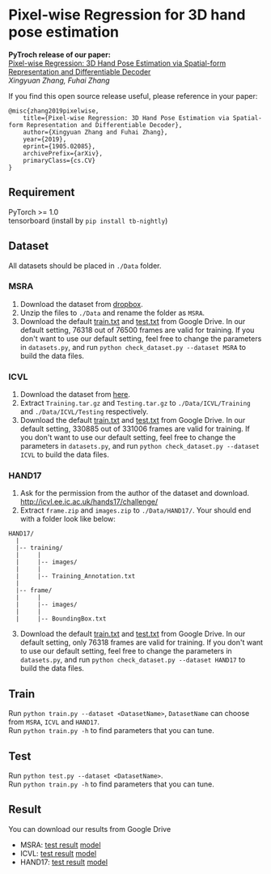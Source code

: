 # Pixel-wise Regression for 3D hand pose estimation 
**PyTroch release of our paper:**   
[Pixel-wise Regression: 3D Hand Pose Estimation via Spatial-form Representation and Differentiable Decoder](https://arxiv.org/abs/1905.02085)  
*Xingyuan Zhang, Fuhai Zhang*

If you find this open source release useful, please reference in your paper:
```
@misc{zhang2019pixelwise,
    title={Pixel-wise Regression: 3D Hand Pose Estimation via Spatial-form Representation and Differentiable Decoder},
    author={Xingyuan Zhang and Fuhai Zhang},
    year={2019},
    eprint={1905.02085},
    archivePrefix={arXiv},
    primaryClass={cs.CV}
}
```

## Requirement  
PyTorch >= 1.0  
tensorboard (install by `pip install tb-nightly`)

## Dataset  
All datasets should be placed in `./Data` folder.  
### MSRA  
1. Download the dataset from [dropbox](https://www.dropbox.com/s/bmx2w0zbnyghtp7/cvpr15_MSRAHandGestureDB.zip?dl=0).
2. Unzip the files to `./Data` and rename the folder as `MSRA`.
3. Download the default [train.txt](https://drive.google.com/open?id=1RESPwhnlbQ1Rg7qNPCJ0zGBy7aOjdGmB) and [test.txt](https://drive.google.com/open?id=1QZTl5X5IX4GPZ429l_EOkf0yBnzYGQHO) from Google Drive. In our default setting, 76318 out of 76500 frames are valid for training. If you don't want to use our default setting, feel free to change the parameters in `datasets.py`, and run `python check_dataset.py --dataset MSRA` to build the data files.

### ICVL  
1. Download the dataset from [here](https://labicvl.github.io/hand.html).  
2. Extract `Training.tar.gz` and `Testing.tar.gz` to `./Data/ICVL/Training` and `./Data/ICVL/Testing` respectively.
3. Download the default [train.txt](https://drive.google.com/open?id=1JaBPrhTwPYeaasz1-LsseRBFPm-jWFmU) and [test.txt](https://drive.google.com/open?id=15VqwOfUc0vGX1ivi6GygnQ0pb3JB43L8) from Google Drive. In our default setting, 330885 out of 331006 frames are valid for training. If you don't want to use our default setting, feel free to change the parameters in `datasets.py`, and run `python check_dataset.py --dataset ICVL` to build the data files.

### HAND17  
1. Ask for the permission from the author of the dataset and download.  
http://icvl.ee.ic.ac.uk/hands17/challenge/
2. Extract `frame.zip` and `images.zip` to `./Data/HAND17/`. Your should end with a folder look like below:
```
HAND17/
  |
  |-- training/
  |     |
  |     |-- images/
  |     |
  |     |-- Training_Annotation.txt
  |
  |-- frame/
  |     |
  |     |-- images/
  |     |
  |     |-- BoundingBox.txt
```
3. Download the default [train.txt](https://drive.google.com/open?id=1JaBPrhTwPYeaasz1-LsseRBFPm-jWFmU) and [test.txt](https://drive.google.com/open?id=15VqwOfUc0vGX1ivi6GygnQ0pb3JB43L8) from Google Drive. In our default setting, only 76318 frames are valid for training. If you don't want to use our default setting, feel free to change the parameters in `datasets.py`, and run `python check_dataset.py --dataset HAND17` to build the data files.

## Train  
Run `python train.py --dataset <DatasetName>`, `DatasetName` can choose from `MSRA`, `ICVL` and `HAND17`.  
Run `python train.py -h` to find parameters that you can tune.

## Test  
Run `python test.py --dataset <DatasetName>`.  
Run `python train.py -h` to find parameters that you can tune.

## Result  
You can download our results from Google Drive
- MSRA: [test result]() [model]()
- ICVL: [test result]() [model]()
- HAND17: [test result]() [model]()